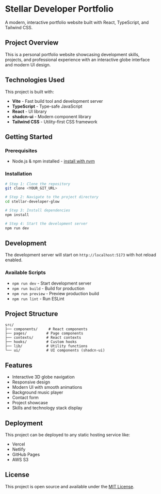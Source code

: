 # Stellar Developer Portfolio

A modern, interactive portfolio website built with React, TypeScript, and Tailwind CSS.

## Project Overview

This is a personal portfolio website showcasing development skills, projects, and professional experience with an interactive globe interface and modern UI design.

## Technologies Used

This project is built with:

- **Vite** - Fast build tool and development server
- **TypeScript** - Type-safe JavaScript
- **React** - UI library
- **shadcn-ui** - Modern component library
- **Tailwind CSS** - Utility-first CSS framework

## Getting Started

### Prerequisites

- Node.js & npm installed - [install with nvm](https://github.com/nvm-sh/nvm#installing-and-updating)

### Installation

```sh
# Step 1: Clone the repository
git clone <YOUR_GIT_URL>

# Step 2: Navigate to the project directory
cd stellar-developer-glow

# Step 3: Install dependencies
npm install

# Step 4: Start the development server
npm run dev
```

## Development

The development server will start on `http://localhost:5173` with hot reload enabled.

### Available Scripts

- `npm run dev` - Start development server
- `npm run build` - Build for production
- `npm run preview` - Preview production build
- `npm run lint` - Run ESLint

## Project Structure

```
src/
├── components/     # React components
├── pages/         # Page components
├── contexts/      # React contexts
├── hooks/         # Custom hooks
├── lib/           # Utility functions
└── ui/            # UI components (shadcn-ui)
```

## Features

- Interactive 3D globe navigation
- Responsive design
- Modern UI with smooth animations
- Background music player
- Contact form
- Project showcase
- Skills and technology stack display

## Deployment

This project can be deployed to any static hosting service like:

- Vercel
- Netlify
- GitHub Pages
- AWS S3

## License

This project is open source and available under the [MIT License](LICENSE).


